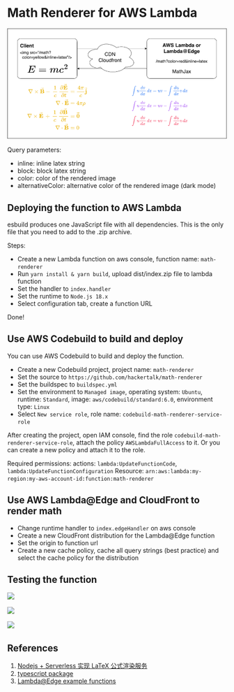 # Math Renderer for AWS Lambda

![](./schematic-diagram.png)

Query parameters:

- inline: inline latex string
- block: block latex string
- color: color of the rendered image
- alternativeColor: alternative color of the rendered image (dark mode)

## Deploying the function to AWS Lambda

esbuild produces one JavaScript file with all dependencies. This is the only file that you need to
add to the .zip archive.

Steps:

- Create a new Lambda function on aws console, function name: `math-renderer`
- Run `yarn install & yarn build`, upload dist/index.zip file to lambda function
- Set the handler to `index.handler`
- Set the runtime to `Node.js 18.x`
- Select configuration tab, create a function URL

Done!

## Use AWS Codebuild to build and deploy

You can use AWS Codebuild to build and deploy the function.

- Create a new Codebuild project, project name: `math-renderer`
- Set the source to `https://github.com/hackertalk/math-renderer`
- Set the buildspec to `buildspec.yml`
- Set the environment to `Managed image`, operating system: `Ubuntu`, runtime: `Standard`,
  image: `aws/codebuild/standard:6.0`, environment type: `Linux`
- Select `New service role`, role name: `codebuild-math-renderer-service-role`

After creating the project, open IAM console, find the role `codebuild-math-renderer-service-role`,
attach the policy `AWSLambdaFullAccess` to it.
Or you can create a new policy and attach it to the role.

Required permissions:
actions: `lambda:UpdateFunctionCode`, `lambda:UpdateFunctionConfiguration`
Resource: `arn:aws:lambda:my-region:my-aws-account-id:function:math-renderer`

## Use AWS Lambda@Edge and CloudFront to render math

- Change runtime handler to `index.edgeHandler` on aws console
- Create a new CloudFront distribution for the Lambda@Edge function
- Set the origin to function url
- Create a new cache policy, cache all query strings (best practice) and select the cache policy
  for the distribution

## Testing the function

![](https://math.hackertalk.io/math?color=%23EAAA08&block=%5Cbegin%7Baligned%7D%0A%5Cnabla%20%5Ctimes%20%5Cvec%7B%5Cmathbf%7BB%7D%7D%20-%5C%2C%20%5Cfrac1c%5C%2C%20%5Cfrac%7B%5Cpartial%5Cvec%7B%5Cmathbf%7BE%7D%7D%7D%7B%5Cpartial%20t%7D%20%26%20%3D%20%5Cfrac%7B4%5Cpi%7D%7Bc%7D%5Cvec%7B%5Cmathbf%7Bj%7D%7D%20%5C%5C%20%20%20%0A%5Cnabla%20%5Ccdot%20%5Cvec%7B%5Cmathbf%7BE%7D%7D%20%26%20%3D%204%20%5Cpi%20%5Crho%20%5C%5C%0A%5Cnabla%20%5Ctimes%20%5Cvec%7B%5Cmathbf%7BE%7D%7D%5C%2C%20%2B%5C%2C%20%5Cfrac1c%5C%2C%20%5Cfrac%7B%5Cpartial%5Cvec%7B%5Cmathbf%7BB%7D%7D%7D%7B%5Cpartial%20t%7D%20%26%20%3D%20%5Cvec%7B%5Cmathbf%7B0%7D%7D%20%5C%5C%0A%5Cnabla%20%5Ccdot%20%5Cvec%7B%5Cmathbf%7BB%7D%7D%20%26%20%3D%200%20%5Cend%7Baligned%7D%0A)

![](https://math.hackertalk.io/math?color=red&block=%5Cint%20u%20%5Cfrac%7Bdv%7D%7Bdx%7D%5C%2Cdx%3Duv-%5Cint%20%5Cfrac%7Bdu%7D%7Bdx%7Dv%5C%2Cdx)

![](https://math.hackertalk.io/math?color=blue&block=%5Cint%20u%20%5Cfrac%7Bdv%7D%7Bdx%7D%5C%2Cdx%3Duv-%5Cint%20%5Cfrac%7Bdu%7D%7Bdx%7Dv%5C%2Cdx)

## References

1. [Nodejs + Serverless 实现 LaTeX 公式渲染服务](https://markdowner.net/article/235800197744746496)
2. [typescript package](https://docs.aws.amazon.com/lambda/latest/dg/typescript-package.html)
3. [Lambda@Edge example functions](https://docs.aws.amazon.com/AmazonCloudFront/latest/DeveloperGuide/lambda-examples.html)
